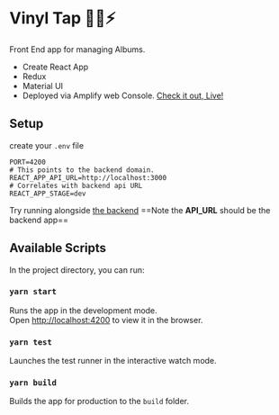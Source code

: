 # Vinyl Tap 👨‍🎤⚡️

Front End app for managing Albums.

- Create React App
- Redux
- Material UI
- Deployed via Amplify web Console. [Check it out, Live!](https://master.d7nd22pvtnx2g.amplifyapp.com/)

## Setup

create your `.env` file

```
PORT=4200
# This points to the backend domain.
REACT_APP_API_URL=http://localhost:3000
# Correlates with backend api URL
REACT_APP_STAGE=dev
```

Try running alongside [the backend](https://github.com/crsschwalm/vinyl_tap_api) ==Note the **API_URL** should be the backend app==

## Available Scripts

In the project directory, you can run:

### `yarn start`

Runs the app in the development mode.<br />
Open [http://localhost:4200](http://localhost:4200) to view it in the browser.

### `yarn test`

Launches the test runner in the interactive watch mode.

### `yarn build`

Builds the app for production to the `build` folder.
